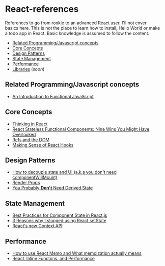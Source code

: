 # React-references
References to go from rookie to an advanced React user.
I'll not cover basics here. This is not the place to learn how to install, Hello World or make a todo app in React. Basic knowledge is assumed to follow the content.

- [Related Programming/Javascript concepts](#related-concepts)
- [Core Concepts](#core-concepts)
- [Design Patterns](#design-patterns)
- [State Management](#state-management)
- [Performance](#performance)
- [Libraries](#libraries) (*soon*)

## <a name="related-concepts">Related Programming/Javascript concepts</a>
- [An Introduction to Functional JavaScript](https://www.sitepoint.com/introduction-functional-javascript/)

## <a name="core-concepts">Core Concepts</a>
- [Thinking in React](https://reactjs.org/docs/thinking-in-react.html)
- [React Stateless Functional Components: Nine Wins You Might Have Overlooked
](https://hackernoon.com/react-stateless-functional-components-nine-wins-you-might-have-overlooked-997b0d933dbc#.1yfv4ie69)
- [Refs and the DOM](https://reactjs.org/docs/refs-and-the-dom.html)
- [Making Sense of React Hooks](https://dev.to/dan_abramov/making-sense-of-react-hooks-2eib)

## <a name="design-patterns">Design Patterns</a>
- [How to decouple state and UI (a.k.a you don't need componentWillMount)](https://hackernoon.com/how-to-decouple-state-and-ui-a-k-a-you-dont-need-componentwillmount-cc90b787aa37)
- [Render Props](https://reactjs.org/docs/render-props.html)
- [You Probably **Don't** Need Derived State](https://reactjs.org/blog/2018/06/07/you-probably-dont-need-derived-state.html)

## <a name="state-management">State Management</a>
- [Best Practices for Component State in React.js](http://brewhouse.io/blog/2015/03/24/best-practices-for-component-state-in-reactjs.html)
- [3 Reasons why I stopped using React.setState
](https://blog.cloudboost.io/3-reasons-why-i-stopped-using-react-setstate-ab73fc67a42e#.6zj6hro87)
- [React's new Context API](https://medium.com/dailyjs/reacts-%EF%B8%8F-new-context-api-70c9fe01596b)

## <a name="performance">Performance</a>
- [How to use React Memo and What memoization actually means](https://medium.com/@trekinbami/using-react-memo-and-memoization-1970eb1ed128)
- [React, Inline Functons, and Performance](https://cdb.reacttraining.com/react-inline-functions-and-performance-bdff784f5578)
